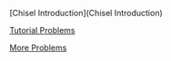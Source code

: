 [Chisel Introduction](Chisel Introduction)

[Tutorial Problems](tutorial-problems)

[More Problems](tutorial-examples)